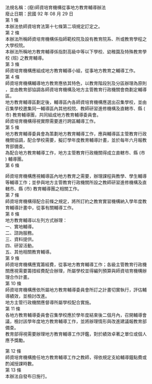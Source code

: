 法規名稱：(廢)師資培育機構從事地方教育輔導辦法  
廢止日期：民國 92 年 08 月 29 日  
第 1 條  
本辦法依師資培育法第十七條第二項規定訂定之。  
第 2 條  
本辦法所稱師資培育機構係指師範校院及設有教育院系、所或教育學程之  
大學校院。  
本辦法所稱地方教育輔導係指對高級中等以下學校、幼稚園及特殊教育學  
校 (班) 之教育輔導。  
第 3 條  
師資培育機構應組成地方教育輔導小組，從事地方教育之輔導工作。  
第 4 條  
師資培育機構輔導地方教育應依其特色，以教育階段別及分區辦理為原則  
，並由教育部協調各師資培育機構及地方主管教育行政機關會商劃定輔導  
區。  
地方教育輔導區劃定後，輔導區內各師資培育機構應選出召集學校，並由  
召集學校邀集同一輔導區內其他校院、教師研習進修機構及直轄市、縣 (  
市) 教育輔導團，共同組成地方教育輔導委員會。  
師資培育機構得視實際需要進行跨區輔導工作。  
第 5 條  
地方教育輔導委員會為策劃地方教育輔導工作，應與輔導區主管教育行政  
機關協調，配合學校需要，擬訂學年度教育輔導計畫，並於每年六月報教  
育部備查。  
為配合地方教育輔導工作，地方主管教育行政機關得成立直轄市、縣 (市  
) 輔導團。  
第 6 條  


師資培育機構應視輔導區內地方教育之需要，辦理課程與教學、學生輔導  
等輔導工作；並參與地方主管教育行政機關所設之教師研習進修機構及直  
轄市、縣 (市) 教育輔導團之相關工作。  
第 7 條  
師資培育機構得配合前條之規定，將所訂約之教育實習機構納入學年度教  
育輔導計畫中，從事有關輔導工作。  
第 8 條  
地方教育輔導以左列方式辦理：  
一、實地輔導。  
二、諮詢服務。  
三、資料提供。  
四、研習活動。  
五、其他相關教育輔導。  
第 9 條  
師資培育機構應寬籌經費，從事地方教育輔導工作；各級主管教育行政機  
關應視需要籌措經費配合辦理，所屬學校並得編列預算與師資培育機構辦  
理合作計畫。  
第 10 條  
師資培育機構應依所屬地方教育輔導委員會所訂之計畫切實執行，評估輔  
導績效，並檢討改進。  
地方主管行政機關應督導所屬學校配合實施。  
第 11 條  
各地方教育輔導委員會召集學校應於學年度結束後二個月內，召開輔導會  
議，檢討該學年度地方教育輔導工作，並將辦理情形與改進建議報教育部  
備查。  
教育部得視需要辦理地方教育輔導工作評鑑，對於績效卓著之單位或個人  
應予獎勵。  


第 12 條  
師資培育機構擔任地方教育輔導工作之教師，得依規定支給輔導鐘點費或  
酌減授課時數。  
第 13 條  
本辦法自發布日施行。  


